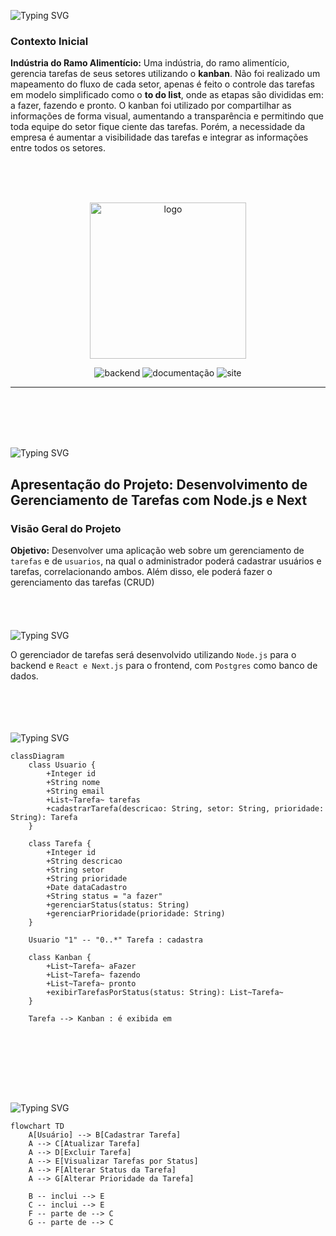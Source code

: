<img src="https://readme-typing-svg.demolab.com?font=Fira+Code&weight=440&size=22&pause=1000&color=38F77CFF&center=false&vCenter=false&repeat=false&width=435&lines=Contexto da Avaliação" alt="Typing SVG" /></a>
### Contexto Inicial
**Indústria do Ramo Alimentício:**
Uma indústria, do ramo alimentício, gerencia tarefas de seus setores utilizando o **kanban**. Não foi realizado um mapeamento do fluxo de cada setor, apenas é feito o controle das tarefas em modelo
simplificado como o **to do list**, onde as etapas são divididas em: a fazer, fazendo e pronto.
O kanban foi utilizado por compartilhar as informações de forma visual, aumentando a transparência e permitindo que toda equipe do setor fique ciente das tarefas. Porém, a necessidade da empresa é aumentar a visibilidade das tarefas e integrar as informações entre todos os setores.


<br>
<br>
<br>
<p align="center">
   <img src="/src/logo/logo.png" alt="logo" width=250px>
</p>

<p align="center">
   <img src="https://img.shields.io/badge/API-FEITA-blue?style=for-the-badge" alt="backend" />
  <img src="https://img.shields.io/badge/Documentação-FEITA-blue?style=for-the-badge" alt="documentação" />
  <img src="https://img.shields.io/badge/Frontend-FEITO-blue?style=for-the-badge" alt="site" />
</p>
<hr>
<br>
<br><br><br>

<img src="https://readme-typing-svg.demolab.com?font=Fira+Code&weight=440&size=22&pause=1000&color=38F77CFF&center=false&vCenter=false&repeat=false&width=435&lines=Gerenciamento de Tarefas" alt="Typing SVG" /></a>

## Apresentação do Projeto: Desenvolvimento de Gerenciamento de Tarefas com Node.js e Next

### Visão Geral do Projeto
**Objetivo:**
Desenvolver uma aplicação web sobre um gerenciamento de `tarefas` e de `usuarios`, na qual o administrador poderá cadastrar usuários e tarefas, correlacionando ambos. Além disso, ele poderá fazer o gerenciamento das tarefas (CRUD)
<br><br><br><br><br>
<img src="https://readme-typing-svg.demolab.com?font=Fira+Code&weight=440&size=22&pause=1000&color=38F77CFF&center=false&vCenter=false&repeat=false&width=435&lines=Escopo" alt="Typing SVG" /></a>

O gerenciador de tarefas será desenvolvido utilizando `Node.js` para o backend e `React e Next.js` para o frontend, com `Postgres` como banco de dados.
<br><br><br><br><br>

<img src="https://readme-typing-svg.demolab.com?font=Fira+Code&weight=440&size=22&pause=1000&color=38F77CFF&center=false&vCenter=false&repeat=false&width=435&lines=Diagrama de Classe" alt="Typing SVG" /></a>

```mermaid
classDiagram
    class Usuario {
        +Integer id
        +String nome
        +String email
        +List~Tarefa~ tarefas
        +cadastrarTarefa(descricao: String, setor: String, prioridade: String): Tarefa
    }

    class Tarefa {
        +Integer id
        +String descricao
        +String setor
        +String prioridade
        +Date dataCadastro
        +String status = "a fazer"
        +gerenciarStatus(status: String)
        +gerenciarPrioridade(prioridade: String)
    }

    Usuario "1" -- "0..*" Tarefa : cadastra

    class Kanban {
        +List~Tarefa~ aFazer
        +List~Tarefa~ fazendo
        +List~Tarefa~ pronto
        +exibirTarefasPorStatus(status: String): List~Tarefa~
    }

    Tarefa --> Kanban : é exibida em


```
<br><br><br><br><br>

<img src="https://readme-typing-svg.demolab.com?font=Fira+Code&weight=440&size=22&pause=1000&color=38F77CFF&center=false&vCenter=false&repeat=false&width=435&lines=Diagrama de Uso" alt="Typing SVG" /></a>
```mermaid
flowchart TD
    A[Usuário] --> B[Cadastrar Tarefa]
    A --> C[Atualizar Tarefa]
    A --> D[Excluir Tarefa]
    A --> E[Visualizar Tarefas por Status]
    A --> F[Alterar Status da Tarefa]
    A --> G[Alterar Prioridade da Tarefa]

    B -- inclui --> E
    C -- inclui --> E
    F -- parte de --> C
    G -- parte de --> C


```

